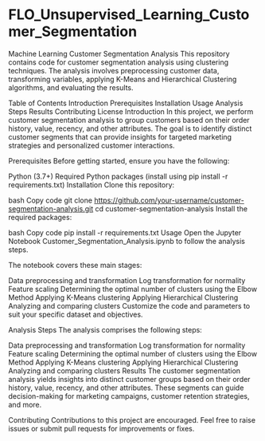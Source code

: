 # FLO_Unsupervised_Learning_Customer_Segmentation
Machine Learning 
Customer Segmentation Analysis
This repository contains code for customer segmentation analysis using clustering techniques. The analysis involves preprocessing customer data, transforming variables, applying K-Means and Hierarchical Clustering algorithms, and evaluating the results.

Table of Contents
Introduction
Prerequisites
Installation
Usage
Analysis Steps
Results
Contributing
License
Introduction
In this project, we perform customer segmentation analysis to group customers based on their order history, value, recency, and other attributes. The goal is to identify distinct customer segments that can provide insights for targeted marketing strategies and personalized customer interactions.

Prerequisites
Before getting started, ensure you have the following:

Python (3.7+)
Required Python packages (install using pip install -r requirements.txt)
Installation
Clone this repository:

bash
Copy code
git clone https://github.com/your-username/customer-segmentation-analysis.git
cd customer-segmentation-analysis
Install the required packages:

bash
Copy code
pip install -r requirements.txt
Usage
Open the Jupyter Notebook Customer_Segmentation_Analysis.ipynb to follow the analysis steps.

The notebook covers these main stages:

Data preprocessing and transformation
Log transformation for normality
Feature scaling
Determining the optimal number of clusters using the Elbow Method
Applying K-Means clustering
Applying Hierarchical Clustering
Analyzing and comparing clusters
Customize the code and parameters to suit your specific dataset and objectives.

Analysis Steps
The analysis comprises the following steps:

Data preprocessing and transformation
Log transformation for normality
Feature scaling
Determining the optimal number of clusters using the Elbow Method
Applying K-Means clustering
Applying Hierarchical Clustering
Analyzing and comparing clusters
Results
The customer segmentation analysis yields insights into distinct customer groups based on their order history, value, recency, and other attributes. These segments can guide decision-making for marketing campaigns, customer retention strategies, and more.

Contributing
Contributions to this project are encouraged. Feel free to raise issues or submit pull requests for improvements or fixes.
